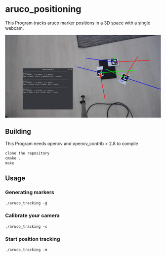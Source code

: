 
# aruco_positioning

This Program tracks aruco marker positions in a 3D space with a single webcam.

![Screenshot](screenshot.png?raw=true "Screenshot")


## Building

This Program needs opencv and opencv_contrib > 2.8 to compile

```
clone the repository
cmake .
make
```

## Usage

### Generating markers
```
./aruco_tracking -g
```

### Calibrate your camera
```
./aruco_tracking -c
```

### Start position tracking
```
./aruco_tracking -m
```
